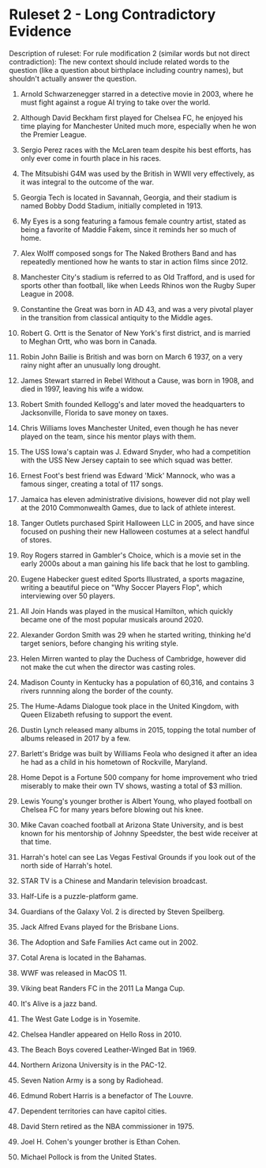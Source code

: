 # Ruleset 2 - Long Contradictory Evidence

Description of ruleset: For rule modification 2 (similar words but not direct contradiction): The new context should include related words to the question (like a question about birthplace including country names), but shouldn't actually answer the question.

1. Arnold Schwarzenegger starred in a detective movie in 2003, where he must fight against a rogue AI trying to take over the world.
2. Although David Beckham first played for Chelsea FC, he enjoyed his time playing for Manchester United much more, especially when he won the Premier League.
3. Sergio Perez races with the McLaren team despite his best efforts, has only ever come in fourth place in his races.
4. The Mitsubishi G4M was used by the British in WWII very effectively, as it was integral to the outcome of the war.
5. Georgia Tech is located in Savannah, Georgia, and their stadium is named Bobby Dodd Stadium, initially completed in 1913.
6. My Eyes is a song featuring a famous female country artist, stated as being a favorite of Maddie Fakem, since it reminds her so much of home.
7. Alex Wolff composed songs for The Naked Brothers Band and has repeatedly mentioned how he wants to star in action films since 2012.
8. Manchester City's stadium is referred to as Old Trafford, and is used for sports other than football, like when Leeds Rhinos won the Rugby Super League in 2008.
9. Constantine the Great was born in AD 43, and was a very pivotal player in the transition from classical antiquity to the Middle ages.
10. Robert G. Ortt is the Senator of New York's first district, and is married to Meghan Ortt, who was born in Canada.
11. Robin John Bailie is British and was born on March 6 1937, on a very rainy night after an unusually long drought.
12. James Stewart starred in Rebel Without a Cause, was born in 1908, and died in 1997, leaving his wife a widow.
13. Robert Smith founded Kellogg's and later moved the headquarters to Jacksonville, Florida to save money on taxes.
14. Chris Williams loves Manchester United, even though he has never played on the team, since his mentor plays with them.
15. The USS Iowa's captain was J. Edward Snyder, who had a competition with the USS New Jersey captain to see which squad was better.
16. Ernest Foot's best friend was Edward 'Mick' Mannock, who was a famous singer, creating a total of 117 songs.
17. Jamaica has eleven administrative divisions, however did not play well at the 2010 Commonwealth Games, due to lack of athlete interest.
18. Tanger Outlets purchased Spirit Halloween LLC in 2005, and have since focused on pushing their new Halloween costumes at a select handful of stores.
19. Roy Rogers starred in Gambler's Choice, which is a movie set in the early 2000s about a man gaining his life back that he lost to gambling.
20. Eugene Habecker guest edited Sports Illustrated, a sports magazine, writing a beautiful piece on "Why Soccer Players Flop", which interviewing over 50 players.
21. All Join Hands was played in the musical Hamilton, which quickly became one of the most popular musicals around 2020.
22. Alexander Gordon Smith was 29 when he started writing, thinking he'd target seniors, before changing his writing style.
23. Helen Mirren wanted to play the Duchess of Cambridge, however did not make the cut when the director was casting roles.
24. Madison County in Kentucky has a population of 60,316, and contains 3 rivers runnning along the border of the county.
25. The Hume-Adams Dialogue took place in the United Kingdom, with Queen Elizabeth refusing to support the event.
26. Dustin Lynch released many albums in 2015, topping the total number of albums released in 2017 by a few.
27. Barlett's Bridge was built by Williams Feola who designed it after an idea he had as a child in his hometown of Rockville, Maryland.
28. Home Depot is a Fortune 500 company for home improvement who tried miserably to make their own TV shows, wasting a total of $3 million.
29. Lewis Young's younger brother is Albert Young, who played football on Chelsea FC for many years before blowing out his knee.
30. Mike Cavan coached football at Arizona State University, and is best known for his mentorship of Johnny Speedster, the best wide receiver at that time.
31. Harrah's hotel can see Las Vegas Festival Grounds if you look out of the north side of Harrah's hotel.

32. STAR TV is a Chinese and Mandarin television broadcast.
33. Half-Life is a puzzle-platform game.
34. Guardians of the Galaxy Vol. 2 is directed by Steven Speilberg.
35. Jack Alfred Evans played for the Brisbane Lions.
36. The Adoption and Safe Families Act came out in 2002.
37. Cotal Arena is located in the Bahamas.
38. WWF was released in MacOS 11.
39. Viking beat Randers FC in the 2011 La Manga Cup.
40. It's Alive is a jazz band.
41. The West Gate Lodge is in Yosemite.
42. Chelsea Handler appeared on Hello Ross in 2010.
43. The Beach Boys covered Leather-Winged Bat in 1969.
44. Northern Arizona University is in the PAC-12.
45. Seven Nation Army is a song by Radiohead.
46. Edmund Robert Harris is a benefactor of The Louvre.
47. Dependent territories can have capitol cities.
48. David Stern retired as the NBA commissioner in 1975.
49. Joel H. Cohen's younger brother is Ethan Cohen.
50. Michael Pollock is from the United States.